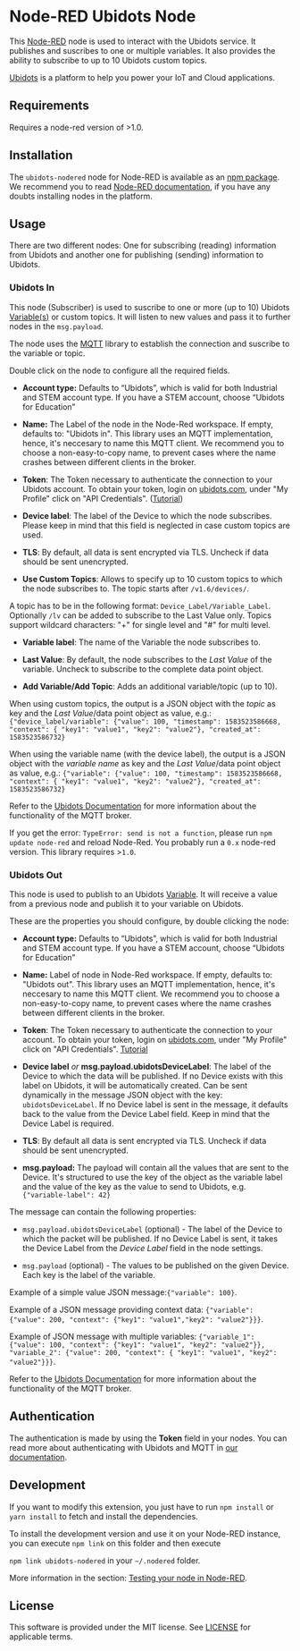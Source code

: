 # Node-RED Ubidots Node

This [Node-RED](http://nodered.org) node is used to interact with the Ubidots service. It publishes and suscribes to one or multiple variables. It also provides the ability to subscribe to up to 10 Ubidots custom topics.

[Ubidots](https://ubidots.com) is a platform to help you power your IoT and Cloud applications.

## Requirements

Requires a node-red version of >1.0.

## Installation

The `ubidots-nodered` node for Node-RED is available as an [npm package](https://www.npmjs.com/package/ubidots-nodered). We recommend you to read [Node-RED documentation](https://nodered.org/docs/getting-started/adding-nodes.html#installing-npm-packaged-nodes), if you have any doubts installing nodes in the platform.

## Usage

There are two different nodes: One for subscribing (reading) information from Ubidots and another one for publishing (sending) information to Ubidots.

### Ubidots In

This node (Subscriber) is used to suscribe to one or more (up to 10) Ubidots [Variable(s)](http://help.ubidots.com/faqs-and-troubleshooting/what-are-variables) or custom topics. It will listen to new values and pass it to further nodes in the `msg.payload`.

The node uses the [MQTT](https://github.com/mqttjs/MQTT.j) library to establish the connection and suscribe to the variable or topic.

Double click on the node to configure all the required fields.

*  __Account type:__ Defaults to “Ubidots”, which is valid for both Industrial and STEM account type. If you have a STEM account, choose “Ubidots for Education”

*  __Name:__ The Label of the node in the Node-Red workspace. If empty, defaults to: "Ubidots in". This library uses an MQTT implementation, hence, it's neccesary to name this MQTT client. We recommend you to choose a non-easy-to-copy name, to prevent cases where the name crashes between different clients in the broker.

*  __Token__: The Token necessary to authenticate the connection to your Ubidots account. To obtain your token, login on [ubidots.com](https://www.ubidots.com), under "My Profile" click on "API Credentials". ([Tutorial](https://help.ubidots.com/en/articles/590078-find-your-token-from-your-ubidots-account))

*  __Device label__: The label of the Device to which the node subscribes. Please keep in mind that this field is neglected in case custom topics are used.

*  __TLS__: By default, all data is sent encrypted via TLS. Uncheck if data should be sent unencrypted.

*  __Use Custom Topics__: Allows to specify up to 10 custom topics to which the node subscribes to. The topic starts after `/v1.6/devices/`.

A topic has to be in the following format: `Device_Label/Variable_Label`. Optionally `/lv` can be added to subscribe to the Last Value only. Topics support wildcard characters: "+" for single level and "#" for multi level.

*  __Variable label__: The name of the Variable the node subscribes to.

*  __Last Value__: By default, the node subscribes to the *Last Value* of the variable. Uncheck to subscribe to the complete data point object.

*  __Add Variable/Add Topic__: Adds an additional variable/topic (up to 10).

When using custom topics, the output is a JSON object with the *topic* as key and the *Last Value*/data point object as value, e.g.: `{"device_label/variable": {"value": 100, "timestamp": 1583523586668, "context": { "key1": "value1", "key2": "value2"}, "created_at": 1583523586732}`

When using the variable name (with the device label), the output is a JSON object with the *variable name* as key and the *Last Value*/data point object as value, e.g.: `{"variable": {"value": 100, "timestamp": 1583523586668, "context": { "key1": "value1", "key2": "value2"}, "created_at": 1583523586732}`

Refer to the [Ubidots Documentation](https://ubidots.com/docs/api/mqtt.html) for more information about the functionality of the MQTT broker.

If you get the error: `TypeError: send is not a function`, please run `npm update node-red` and reload Node-Red. You probably run a `0.x` node-red version. This library requires >`1.0`.

### Ubidots Out

This node is used to publish to an Ubidots [Variable](http://help.ubidots.com/faqs-and-troubleshooting/what-are-variables). It will receive a value from a previous node and publish it to your variable on Ubidots.

These are the properties you should configure, by double clicking the node:

*  __Account type:__ Defaults to “Ubidots”, which is valid for both Industrial and STEM account type. If you have a STEM account, choose “Ubidots for Education”

*  __Name:__ Label of node in Node-Red workspace. If empty, defaults to: "Ubidots out". This library uses an MQTT implementation, hence, it's neccesary to name this MQTT client. We recommend you to choose a non-easy-to-copy name, to prevent cases where the name crashes between different clients in the broker.

*  __Token__: The Token necessary to authenticate the connection to your account. To obtain your token, login on [ubidots.com](https://www.ubidots.com), under "My Profile" click on "API Credentials". [Tutorial](https://help.ubidots.com/en/articles/590078-find-your-token-from-your-ubidots-account)

*  __Device label__  _or_  __msg.payload.ubidotsDeviceLabel__: The label of the Device to which the data will be published. If no Device exists with this label on Ubidots, it will be automatically created. Can be sent dynamically in the message JSON object with the key: `ubidotsDeviceLabel`. If no Device label is sent in the message, it defaults back to the value from the Device Label field. Keep in mind that the Device Label is required.

*  __TLS__: By default all data is sent encrypted via TLS. Uncheck if data should be sent unencrypted.

*  __msg.payload:__ The payload will contain all the values that are sent to the Device. It's structured to use the key of the object as the variable label and the value of the key as the value to send to Ubidots, e.g. `{"variable-label": 42}`

The message can contain the following properties:

- `msg.payload.ubidotsDeviceLabel` (optional) - The label of the Device to which the packet will be published. If no Device Label is sent, it takes the Device Label from the *Device Label* field in the node settings.

- `msg.payload` (optional) - The values to be published on the given Device. Each key is the label of the variable.

Example of a simple value JSON message:`{"variable": 100}`.

Example of a JSON message providing context data: `{"variable": {"value": 200, "context": {"key1": "value1","key2": "value2"}}}`.

Example of JSON message with multiple variables: `{"variable_1": {"value": 100, "context": {"key1": "value1", "key2": "value2"}}, "variable_2": {"value": 200, "context": { "key1": "value1", "key2": "value2"}}}`.

Refer to the [Ubidots Documentation](https://ubidots.com/docs/api/mqtt.html) for more information about the functionality of the MQTT broker.

## Authentication
  
The authentication is made by using the __Token__ field in your nodes. You can read more about authenticating with Ubidots and MQTT in [our documentation](https://ubidots.com/docs/api/mqtt.html#authentication).

## Development

If you want to modify this extension, you just have to run `npm install` or `yarn install` to fetch and install the dependencies.

To install the development version and use it on your Node-RED instance, you can execute `npm link` on this folder and then execute

`npm link ubidots-nodered` in your `~/.nodered` folder.

More information in the section: [Testing your node in Node-RED](https://nodered.org/docs/creating-nodes/first-node]).

## License

This software is provided under the MIT license. See [LICENSE](LICENSE) for applicable terms.
